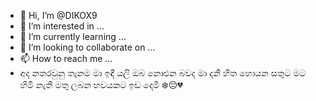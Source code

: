 - 👋 Hi, I’m @DIKOX9
- 👀 I’m interested in ...
- 🌱 I’m currently learning ...
- 💞️ I’m looking to collaborate on ...
- 📫 How to reach me ...
- අද නතරවුනු තැනම මා ඉඳී යලි ඔබ නොඑන බවද මා දනී හිත හොයන සතුට මට හිමි නැතී මතු ලබන භවයකට ඉඩ දෙමී ❄️😔💔

<!---
DIKOX9/DIKOX9 is a ✨ special ✨ repository because its `README.md` (this file) appears on your GitHub profile.
You can click the Preview link to take a look at your changes.
--->

